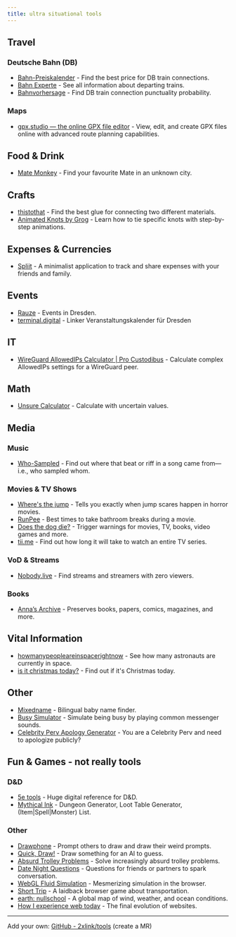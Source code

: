```yaml
---
title: ultra situational tools
---
```


## Travel

### Deutsche Bahn (DB)

- [Bahn-Preiskalender](https://bahn.guru/) - Find the best price for DB train connections.
- [Bahn Experte](https://bahn.expert/) - See all information about departing trains.
- [Bahnvorhersage](https://bahnvorhersage.de/) - Find DB train connection punctuality probability.

### Maps
- [gpx.studio — the online GPX file editor](https://gpx.studio/) - View, edit, and create GPX files online with advanced route planning capabilities.

## Food & Drink

- [Mate Monkey](https://matemonkey.com/) - Find your favourite Mate in an unknown city.

## Crafts

- [thistothat](https://www.thistothat.com/) - Find the best glue for connecting two different materials.
- [Animated Knots by Grog](https://www.animatedknots.com/) - Learn how to tie specific knots with step-by-step animations.

## Expenses & Currencies

- [Spliit](https://spliit.app/) - A minimalist application to track and share expenses with your friends and family.

## Events

- [Rauze](https://www.rauze.de/) - Events in Dresden.
- [terminal.digital](https://terminal.digital/) - Linker Veranstaltungskalender für Dresden
 
## IT

- [WireGuard AllowedIPs Calculator | Pro Custodibus](https://www.procustodibus.com/blog/2021/03/wireguard-allowedips-calculator/) - Calculate complex AllowedIPs settings for a WireGuard peer.

## Math
- [Unsure Calculator](https://filiph.github.io/unsure/) - Calculate with uncertain values.

## Media

### Music

- [Who-Sampled](https://www.whosampled.com/) - Find out where that beat or riff in a song came from—i.e., who sampled whom.

### Movies & TV Shows

- [Where's the jump](https://wheresthejump.com/) - Tells you exactly when jump scares happen in horror movies.
- [RunPee](https://runpee.com/) - Best times to take bathroom breaks during a movie.
- [Does the dog die?](https://www.doesthedogdie.com/) - Trigger warnings for movies, TV, books, video games and more.
- [tii.me](https://tiii.me/) - Find out how long it will take to watch an entire TV series.

### VoD & Streams

- [Nobody.live](https://nobody.live/) - Find streams and streamers with zero viewers.

### Books

- [Anna’s Archive](https://annas-archive.org/) - Preserves books, papers, comics, magazines, and more.

## Vital Information

- [howmanypeopleareinspacerightnow](https://www.howmanypeopleareinspacerightnow.com/) - See how many astronauts are currently in space.
- [is it christmas today?](https://isitchristmas.com/) - Find out if it's Christmas today.

## Other

- [Mixedname](https://mixedname.com/) - Bilingual baby name finder.
- [Busy Simulator](https://busysimulator.com/) - Simulate being busy by playing common messenger sounds.
- [Celebrity Perv Apology Generator](https://apologygenerator.com/) - You are a Celebrity Perv and need to apologize publicly?

## Fun & Games - not really tools

### D&D

- [5e tools](https://5e.tools/) - Huge digital reference for D&D.
- [Mythical Ink](https://mythical.ink/) - Dungeon Generator, Loot Table Generator, (Item|Spell|Monster) List.

### Other

- [Drawphone](https://drawphone.kumula.me) - Prompt others to draw and draw their weird prompts.
- [Quick, Draw!](https://quickdraw.withgoogle.com/) - Draw something for an AI to guess.
- [Absurd Trolley Problems](https://neal.fun/absurd-trolley-problems/) - Solve increasingly absurd trolley problems.
- [Date Night Questions](https://datenightquestions.com/) - Questions for friends or partners to spark conversation.
- [WebGL Fluid Simulation](https://paveldogreat.github.io/WebGL-Fluid-Simulation/) - Mesmerizing simulation in the browser.
- [Short Trip](https://alexanderperrin.com.au/paper/shorttrip/#) - A laidback browser game about transportation.
- [earth: nullschool](https://earth.nullschool.net/) - A global map of wind, weather, and ocean conditions.
- [How I experience web today](https://how-i-experience-web-today.com/) - The final evolution of websites.

---

Add your own: [GitHub - 2xlink/tools](https://github.com/2xlink/tools) (create a MR)
